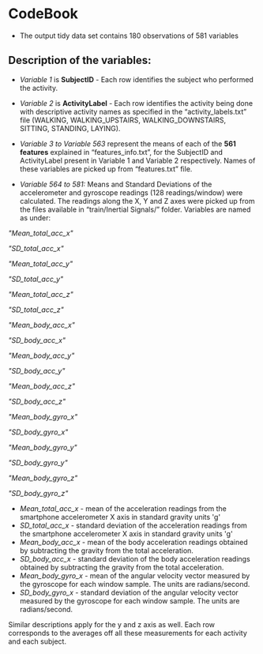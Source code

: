 # CodeBook

* The output tidy data set contains 180 observations of 581 variables
 
## Description of the variables:
* *Variable 1* is **SubjectID** - Each row identifies the subject who performed the activity.

* *Variable 2* is **ActivityLabel** - Each row identifies the activity being done with descriptive activity names as specified in the “activity_labels.txt” file (WALKING, WALKING_UPSTAIRS, WALKING_DOWNSTAIRS, SITTING, STANDING, LAYING).

* *Variable 3 to Variable 563* represent the means of each of the **561 features** explained in “features_info.txt”, for the SubjectID and ActivityLabel present in Variable 1 and Variable 2 respectively. Names of these variables are picked up from “features.txt” file.

* *Variable 564 to 581:*
Means and Standard Deviations of the accelerometer	and gyroscope readings (128 readings/window) were calculated. The readings along the X, Y and Z axes were picked up from the files available in “train/Inertial Signals/” folder. Variables are named as under:

 *"Mean_total_acc_x"*
 
 *"SD_total_acc_x"*
 
 *"Mean_total_acc_y"*
 
 *"SD_total_acc_y"*
 
 *"Mean_total_acc_z"*
 
 *"SD_total_acc_z"*
 
 *"Mean_body_acc_x"*
 
 *"SD_body_acc_x"*
 
 *"Mean_body_acc_y"*
 
 *"SD_body_acc_y"*
 
 *"Mean_body_acc_z"*
 
 *"SD_body_acc_z"*
 
 *"Mean_body_gyro_x"*
 
 *"SD_body_gyro_x"*
 
 *"Mean_body_gyro_y"*
 
 *"SD_body_gyro_y"*
 
 *"Mean_body_gyro_z"*
 
 *"SD_body_gyro_z"*

* *Mean_total_acc_x* - mean of the acceleration readings from the smartphone accelerometer X axis in standard gravity units 'g'
* *SD_total_acc_x* - standard deviation of the acceleration readings from the smartphone accelerometer X axis in standard gravity units 'g'
* *Mean_body_acc_x* - mean of the body acceleration readings obtained by subtracting the gravity from the total acceleration. 
* *SD_body_acc_x* - standard deviation of the body acceleration readings obtained by subtracting the gravity from the total acceleration. 
* *Mean_body_gyro_x* - mean of the angular velocity vector measured by the gyroscope for each window sample. The units are radians/second. 
* *SD_body_gyro_x* - standard deviation of the angular velocity vector measured by the gyroscope for each window sample. The units are radians/second. 

Similar descriptions apply for the y and z axis as well.
Each row corresponds to the averages off all these measurements for each activity and each subject.

